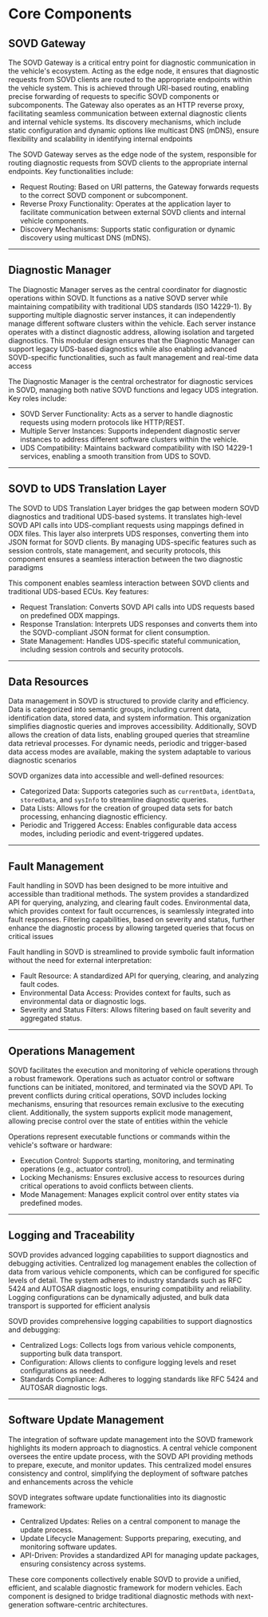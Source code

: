 # Core Components

## SOVD Gateway

The SOVD Gateway is a critical entry point for diagnostic communication in the vehicle's ecosystem. Acting as the edge node, it ensures that diagnostic requests from SOVD clients are routed to the appropriate endpoints within the vehicle system. This is achieved through URI-based routing, enabling precise forwarding of requests to specific SOVD components or subcomponents. The Gateway also operates as an HTTP reverse proxy, facilitating seamless communication between external diagnostic clients and internal vehicle systems. Its discovery mechanisms, which include static configuration and dynamic options like multicast DNS (mDNS), ensure flexibility and scalability in identifying internal endpoints​

The SOVD Gateway serves as the edge node of the system, responsible for routing diagnostic requests from SOVD clients to the appropriate internal endpoints. Key functionalities include:
- Request Routing: Based on URI patterns, the Gateway forwards requests to the correct SOVD component or subcomponent.
- Reverse Proxy Functionality: Operates at the application layer to facilitate communication between external SOVD clients and internal vehicle components.
- Discovery Mechanisms: Supports static configuration or dynamic discovery using multicast DNS (mDNS).

---

## Diagnostic Manager

The Diagnostic Manager serves as the central coordinator for diagnostic operations within SOVD. It functions as a native SOVD server while maintaining compatibility with traditional UDS standards (ISO 14229-1). By supporting multiple diagnostic server instances, it can independently manage different software clusters within the vehicle. Each server instance operates with a distinct diagnostic address, allowing isolation and targeted diagnostics. This modular design ensures that the Diagnostic Manager can support legacy UDS-based diagnostics while also enabling advanced SOVD-specific functionalities, such as fault management and real-time data access​

The Diagnostic Manager is the central orchestrator for diagnostic services in SOVD, managing both native SOVD functions and legacy UDS integration. Key roles include:
- SOVD Server Functionality: Acts as a server to handle diagnostic requests using modern protocols like HTTP/REST.
- Multiple Server Instances: Supports independent diagnostic server instances to address different software clusters within the vehicle.
- UDS Compatibility: Maintains backward compatibility with ISO 14229-1 services, enabling a smooth transition from UDS to SOVD.

---

## SOVD to UDS Translation Layer

The SOVD to UDS Translation Layer bridges the gap between modern SOVD diagnostics and traditional UDS-based systems. It translates high-level SOVD API calls into UDS-compliant requests using mappings defined in ODX files. This layer also interprets UDS responses, converting them into JSON format for SOVD clients. By managing UDS-specific features such as session controls, state management, and security protocols, this component ensures a seamless interaction between the two diagnostic paradigms

This component enables seamless interaction between SOVD clients and traditional UDS-based ECUs. Key features:
- Request Translation: Converts SOVD API calls into UDS requests based on predefined ODX mappings.
- Response Translation: Interprets UDS responses and converts them into the SOVD-compliant JSON format for client consumption.
- State Management: Handles UDS-specific stateful communication, including session controls and security protocols.

---

## Data Resources

Data management in SOVD is structured to provide clarity and efficiency. Data is categorized into semantic groups, including current data, identification data, stored data, and system information. This organization simplifies diagnostic queries and improves accessibility. Additionally, SOVD allows the creation of data lists, enabling grouped queries that streamline data retrieval processes. For dynamic needs, periodic and trigger-based data access modes are available, making the system adaptable to various diagnostic scenarios

SOVD organizes data into accessible and well-defined resources:
- Categorized Data: Supports categories such as `currentData`, `identData`, `storedData`, and `sysInfo` to streamline diagnostic queries.
- Data Lists: Allows for the creation of grouped data sets for batch processing, enhancing diagnostic efficiency.
- Periodic and Triggered Access: Enables configurable data access modes, including periodic and event-triggered updates.

---

## Fault Management

Fault handling in SOVD has been designed to be more intuitive and accessible than traditional methods. The system provides a standardized API for querying, analyzing, and clearing fault codes. Environmental data, which provides context for fault occurrences, is seamlessly integrated into fault responses. Filtering capabilities, based on severity and status, further enhance the diagnostic process by allowing targeted queries that focus on critical issues

Fault handling in SOVD is streamlined to provide symbolic fault information without the need for external interpretation:
- Fault Resource: A standardized API for querying, clearing, and analyzing fault codes.
- Environmental Data Access: Provides context for faults, such as environmental data or diagnostic logs.
- Severity and Status Filters: Allows filtering based on fault severity and aggregated status.

---

## Operations Management

SOVD facilitates the execution and monitoring of vehicle operations through a robust framework. Operations such as actuator control or software functions can be initiated, monitored, and terminated via the SOVD API. To prevent conflicts during critical operations, SOVD includes locking mechanisms, ensuring that resources remain exclusive to the executing client. Additionally, the system supports explicit mode management, allowing precise control over the state of entities within the vehicle

Operations represent executable functions or commands within the vehicle's software or hardware:
- Execution Control: Supports starting, monitoring, and terminating operations (e.g., actuator control).
- Locking Mechanisms: Ensures exclusive access to resources during critical operations to avoid conflicts between clients.
- Mode Management: Manages explicit control over entity states via predefined modes.

---

## Logging and Traceability

SOVD provides advanced logging capabilities to support diagnostics and debugging activities. Centralized log management enables the collection of data from various vehicle components, which can be configured for specific levels of detail. The system adheres to industry standards such as RFC 5424 and AUTOSAR diagnostic logs, ensuring compatibility and reliability. Logging configurations can be dynamically adjusted, and bulk data transport is supported for efficient analysis​

SOVD provides comprehensive logging capabilities to support diagnostics and debugging:
- Centralized Logs: Collects logs from various vehicle components, supporting bulk data transport.
- Configuration: Allows clients to configure logging levels and reset configurations as needed.
- Standards Compliance: Adheres to logging standards like RFC 5424 and AUTOSAR diagnostic logs.

---

## Software Update Management

The integration of software update management into the SOVD framework highlights its modern approach to diagnostics. A central vehicle component oversees the entire update process, with the SOVD API providing methods to prepare, execute, and monitor updates. This centralized model ensures consistency and control, simplifying the deployment of software patches and enhancements across the vehicle

SOVD integrates software update functionalities into its diagnostic framework:
- Centralized Updates: Relies on a central component to manage the update process.
- Update Lifecycle Management: Supports preparing, executing, and monitoring software updates.
- API-Driven: Provides a standardized API for managing update packages, ensuring consistency across systems.

These core components collectively enable SOVD to provide a unified, efficient, and scalable diagnostic framework for modern vehicles. Each component is designed to bridge traditional diagnostic methods with next-generation software-centric architectures.